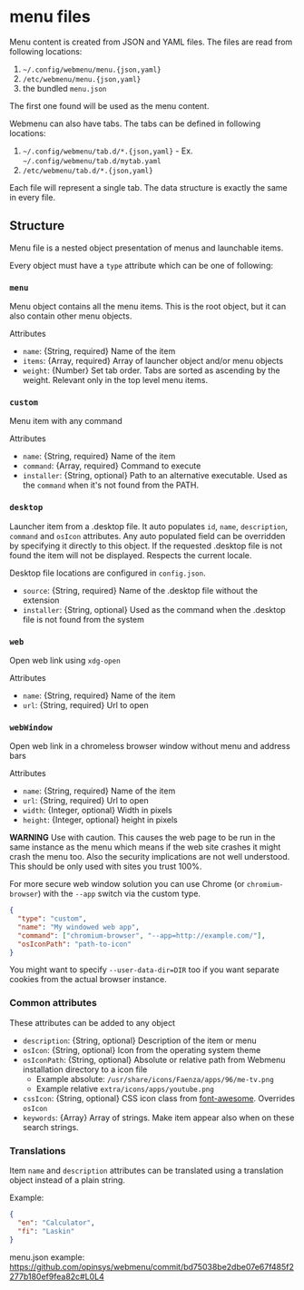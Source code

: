 # menu files

Menu content is created from JSON and YAML files. The files are read from
following locations:

  1. `~/.config/webmenu/menu.{json,yaml}`
  2. `/etc/webmenu/menu.{json,yaml}`
  3. the bundled `menu.json`

The first one found will be used as the menu content.

Webmenu can also have tabs. The tabs can be defined in following locations:

  1. `~/.config/webmenu/tab.d/*.{json,yaml}`
    - Ex. `~/.config/webmenu/tab.d/mytab.yaml`
  2. `/etc/webmenu/tab.d/*.{json,yaml}`


Each file will represent a single tab. The data structure is exactly the same
in every file.

## Structure

Menu file is a nested object presentation of menus and launchable items.

Every object must have a `type` attribute which can be one of following:

### `menu`

Menu object contains all the menu items. This is the root object, but it can
also contain other menu objects.

Attributes

  - `name`: {String, required} Name of the item
  - `items`: {Array, required} Array of launcher object and/or menu objects
  - `weight`: {Number} Set tab order. Tabs are sorted as ascending by the
    weight. Relevant only in the top level menu items.

### `custom`

Menu item with any command

Attributes

  - `name`: {String, required} Name of the item
  - `command`: {Array, required} Command to execute
  - `installer`: {String, optional} Path to an alternative executable. Used as
    the `command` when it's not found from the PATH.

### `desktop`

Launcher item from a .desktop file. It auto populates `id`, `name`,
`description`, `command` and `osIcon` attributes. Any auto populated field can
be overridden by specifying it directly to this object. If the requested
.desktop file is not found the item will not be displayed. Respects the current
locale.

Desktop file locations are configured in `config.json`.

  - `source`: {String, required} Name of the .desktop file without the extension
  - `installer`: {String, optional} Used as the command when the .desktop file
    is not found from the system

### `web`

Open web link using `xdg-open`

Attributes

  - `name`: {String, required} Name of the item
  - `url`: {String, required} Url to open

### `webWindow`

Open web link in a chromeless browser window without menu and address bars

Attributes

  - `name`: {String, required} Name of the item
  - `url`: {String, required} Url to open
  - `width`: {Integer, optional} Width in pixels
  - `height`: {Integer, optional} height in pixels

**WARNING** Use with caution. This causes the web page to be run in the same
instance as the menu which means if the web site crashes it might crash the
menu too. Also the security implications are not well understood. This should
be only used with sites you trust 100%.

For more secure web window solution you can use Chrome (or `chromium-browser`)
with the `--app` switch via the custom type.

```json
{
  "type": "custom",
  "name": "My windowed web app",
  "command": ["chromium-browser", "--app=http://example.com/"],
  "osIconPath": "path-to-icon"
}
```

You might want to specify `--user-data-dir=DIR` too if you want separate
cookies from the actual browser instance.

### Common attributes

These attributes can be added to any object

  - `description`: {String, optional} Description of the item or menu
  - `osIcon`: {String, optional} Icon from the operating system theme
  - `osIconPath`: {String, optional} Absolute or relative path from Webmenu
    installation directory to a icon file
    - Example absolute: `/usr/share/icons/Faenza/apps/96/me-tv.png`
    - Example relative `extra/icons/apps/youtube.png`
  - `cssIcon`: {String, optional} CSS icon class from [font-awesome][].
    Overrides `osIcon`
  - `keywords`: {Array} Array of strings. Make item appear also when on these
    search strings.

### Translations

Item `name` and `description` attributes can be translated using a translation
object instead of a plain string.

Example:

```json
{
  "en": "Calculator",
  "fi": "Laskin"
}
```

menu.json example: <https://github.com/opinsys/webmenu/commit/bd75038be2dbe07e67f485f2277b180ef9fea82c#L0L4>

[font-awesome]: http://fortawesome.github.com/Font-Awesome/

